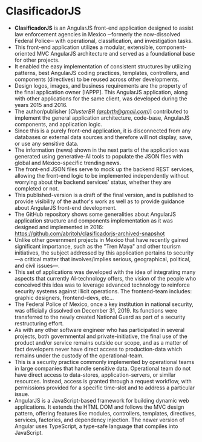 # ClasificadorJS

- **ClasificadorJS** is an AngularJS front-end application designed to assist law enforcement agencies in Mexico ─formerly the now-dissolved Federal Police─ with operational, classification, and investigation tasks.
- This front-end application utilizes a modular, extensible, component-oriented MVC AngularJS architecture and served as a foundational base for other projects.
- It enabled the easy implementation of consistent structures by utilizing patterns, best AngularJS coding practices, templates, controllers, and components (directives) to be reused across other developments.
- Design logos, images, and business requirements are the property of the final application owner [IAPPP].
This AngularJS application, along with other applications for the same client, was developed during the years 2015 and 2016.
- The author/publisher [*ClusterBR (arcbrth@gmail.com)*] contributed to implement the general application architecture, code-base, AngularJS components, and application logic.
- Since this is a purely front-end application, it is disconnected from any databases or external data sources and therefore will not display, save, or use any sensitive data.
- The information (news) shown in the next parts of the application was generated using generative-AI tools to populate the JSON files with global and Mexico-specific trending news.
- The front-end JSON files serve to mock up the backend REST services, allowing the front-end logic to be implemented independently without worrying about the backend services' status, whether they are completed or not.
- This published-version is a draft of the final version, and is published to provide visibility of the author's work as well as to provide guidance about AngularJS front-end development.
- The GitHub repository shows some generalities about AngularJS application structure and components implementation as it was designed and implemented in 2016: https://github.com/abritoh/clasificadorjs-archived-snapshot
- Unlike other government projects in Mexico that have recently gained significant importance, such as the "Tren Maya" and other tourism initiatives, the subject addressed by this application pertains to security —a critical matter that involves/implies serious, geographical, political, and civil issues—.
- This set of applications was developed with the idea of integrating many aspects that currently AI-technology offers, the vision of the people who conceived this idea was to leverage advanced technology to reinforce security systems against illicit operations. The frontend-team includes: graphic designers, frontend-devs, etc...
- The Federal Police of Mexico, once a key institution in national security, was officially dissolved on December 31, 2019. Its functions were transferred to the newly created National Guard as part of a security restructuring effort.
- As with any other software engineer who has participated in several projects, both governmental and private-initiative, the final use of the product and/or service remains outside our scope, and as a matter of fact developers never have direct access to production-data which remains under the custody of the operational-team.
- This is a security practice commonly implemented by operational teams in large companies that handle sensitive data. Operational team do not have direct access to data-stores, application-servers, or similar resources. Instead, access is granted through a request workflow, with permissions provided for a specific time-slot and to address a particular issue.
- AngularJS is a JavaScript-based framework for building dynamic web applications. It extends the HTML DOM and follows the MVC design pattern, offering features like modules, controllers, templates, directives, services, factories, and dependency injection. The newer version of Angular uses TypeScript, a type-safe language that compiles into JavaScript.

